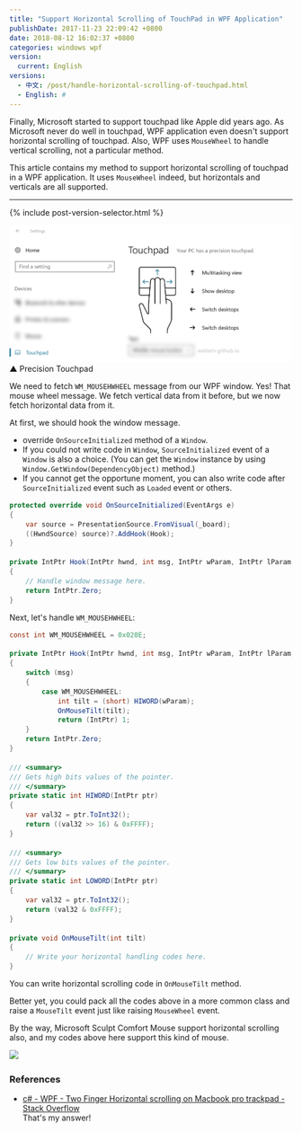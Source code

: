 ```yaml
---
title: "Support Horizontal Scrolling of TouchPad in WPF Application"
publishDate: 2017-11-23 22:09:42 +0800
date: 2018-08-12 16:02:37 +0800
categories: windows wpf
version:
  current: English
versions:
  - 中文: /post/handle-horizontal-scrolling-of-touchpad.html
  - English: #
---
```


Finally, Microsoft started to support touchpad like Apple did years ago. As Microsoft never do well in touchpad, WPF application even doesn't support horizontal scrolling of touchpad. Also, WPF uses `MouseWheel` to handle vertical scrolling, not a particular method.

This article contains my method to support horizontal scrolling of touchpad in a WPF application. It uses `MouseWheel` indeed, but horizontals and verticals are all supported.

---

{% include post-version-selector.html %}

![](/static/posts/2017-11-23-21-52-22.png)  
▲ Precision Touchpad

We need to fetch `WM_MOUSEHWHEEL` message from our WPF window. Yes! That mouse wheel message. We fetch vertical data from it before, but we now fetch horizontal data from it.

At first, we should hook the window message.

- override `OnSourceInitialized` method of a `Window`.
- If you could not write code in `Window`, `SourceInitialized` event of a `Window` is also a choice. (You can get the `Window` instance by using `Window.GetWindow(DependencyObject)` method.)
- If you cannot get the opportune moment, you can also write code after `SourceInitialized` event such as `Loaded` event or others.

```csharp
protected override void OnSourceInitialized(EventArgs e)
{
    var source = PresentationSource.FromVisual(_board);
    ((HwndSource) source)?.AddHook(Hook);
}

private IntPtr Hook(IntPtr hwnd, int msg, IntPtr wParam, IntPtr lParam, ref bool handled)
{
    // Handle window message here.
    return IntPtr.Zero;
}
```

Next, let's handle `WM_MOUSEHWHEEL`:

```csharp
const int WM_MOUSEHWHEEL = 0x020E;

private IntPtr Hook(IntPtr hwnd, int msg, IntPtr wParam, IntPtr lParam, ref bool handled)
{
    switch (msg)
    {
        case WM_MOUSEHWHEEL:
            int tilt = (short) HIWORD(wParam);
            OnMouseTilt(tilt);
            return (IntPtr) 1;
    }
    return IntPtr.Zero;
}

/// <summary>
/// Gets high bits values of the pointer.
/// </summary>
private static int HIWORD(IntPtr ptr)
{
    var val32 = ptr.ToInt32();
    return ((val32 >> 16) & 0xFFFF);
}

/// <summary>
/// Gets low bits values of the pointer.
/// </summary>
private static int LOWORD(IntPtr ptr)
{
    var val32 = ptr.ToInt32();
    return (val32 & 0xFFFF);
}

private void OnMouseTilt(int tilt)
{
    // Write your horizontal handling codes here.
}
```

You can write horizontal scrolling code in `OnMouseTilt` method.

Better yet, you could pack all the codes above in a more common class and raise a `MouseTilt` event just like raising `MouseWheel` event.

By the way, Microsoft Sculpt Comfort Mouse support horizontal scrolling also, and my codes above here support this kind of mouse.

![](https://blogswin.blob.core.windows.net/win/sites/2/2013/05/2_5F00_77B60B43.jpg)

### References

- [c# - WPF - Two Finger Horizontal scrolling on Macbook pro trackpad - Stack Overflow](https://stackoverflow.com/questions/21146183/wpf-two-finger-horizontal-scrolling-on-macbook-pro-trackpad/47457389#47457389)  
That's my answer!
